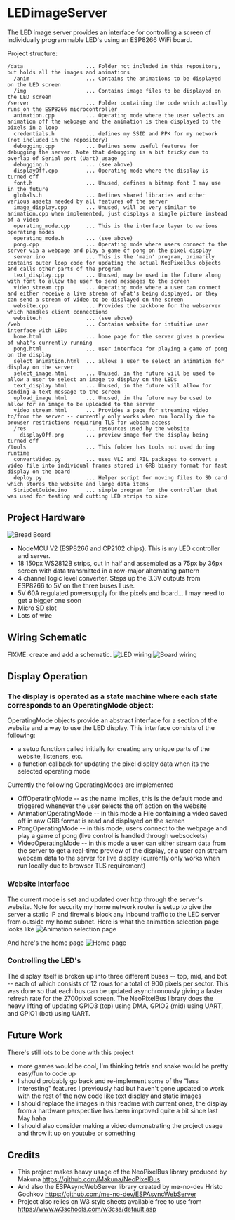 # LEDimageServer
The LED image server provides an interface for controlling a screen of individually programmable LED's using an ESP8266 WiFi board.

Project structure:
```
/data                    ... Folder not included in this repository, but holds all the images and animations
  /anim                  ... Contains the animations to be displayed on the LED screen
  /img                   ... Contains image files to be displayed on the LED screen
/server                  ... Folder containing the code which actually runs on the ESP8266 microcontroller
  animation.cpp          ... Operating mode where the user selects an animation off the webpage and the animation is then displayed to the pixels in a loop
  credentials.h          ... defines my SSID and PPK for my network (not included in the repository)
  debugging.cpp          ... Defines some useful features for debugging the server. Note that debugging is a bit tricky due to overlap of Serial port (Uart) usage
  debugging.h            ... (see above)
  displayOff.cpp         ... Operating mode where the display is turned off
  font.h                 ... Unused, defines a bitmap font I may use in the future
  globals.h              ... Defines shared libraries and other various assets needed by all features of the server
  image_display.cpp      ... Unused, will be very similar to animation.cpp when implemented, just displays a single picture instead of a video
  operating_mode.cpp     ... This is the interface layer to various operating modes
  operating_mode.h       ... (see above)
  pong.cpp               ... Operating mode where users connect to the server via a webpage and play a game of pong on the pixel display
  server.ino             ... This is the 'main' program, primarily contains outer loop code for updating the actual NeoPixelBus objects and calls other parts of the program
  text_display.cpp       ... Unused, may be used in the future along with font to allow the user to send messages to the screen
  video_stream.cpp       ... Operating mode where a user can connect and either receive a live stream of what's being displayed, or they can send a stream of video to be displayed on the screen
  website.cpp            ... Provides the backbone for the webserver which handles client connections
  website.h              ... (see above)
/web                     ... Contains website for intuitive user interface with LEDs
  home.html              ... home page for the server gives a preview of what's currently running
  pong.html              ... user interface for playing a game of pong on the display
  select_animation.html  ... allows a user to select an animation for display on the server
  select_image.html      ... Unused, in the future will be used to allow a user to select an image to display on the LEDs
  text_display.html      ... Unused, in the future will allow for sending a text message to the screen
  upload_image.html      ... Unused, in the future may be used to allow for an image to be uploaded to the server
  video_stream.html      ... Provides a page for streaming video to/from the server -- currently only works when run locally due to browser restrictions requiring TLS for webcam access
  /res                   ... resources used by the website
    displayOff.png       ... preview image for the display being turned off
/tools                   ... This folder has tools not used during runtime
  convertVideo.py        ... uses VLC and PIL packages to convert a video file into individual frames stored in GRB binary format for fast display on the board
  deploy.py              ... Helper script for moving files to SD card which stores the website and large data items
  StripCutGuide.ino      ... simple program for the controller that was used for testing and cutting LED strips to size
```

## Project Hardware
![Bread Board](https://i.imgur.com/fI3c1ja.png)
 - NodeMCU V2 (ESP8266 and CP2102 chips). This is my LED controller and server.
 - 18 150px WS2812B strips, cut in half and assembled as a 75px by 36px screen with data transmitted in a row-major alternating pattern
 - 4 channel logic level converter. Steps up the 3.3V outputs from ESP8266 to 5V on the three buses I use.
 - 5V 60A regulated powersupply for the pixels and board... I may need to get a bigger one soon
 - Micro SD slot
 - Lots of wire

## Wiring Schematic
 FIXME: create and add a schematic.
![LED wiring](https://i.imgur.com/WgRxYZS.png)
![Board wiring](https://i.imgur.com/xizbI3t.png)

## Display Operation
### The display is operated as a state machine where each state corresponds to an OperatingMode object:
OperatingMode objects provide an abstract interface for a section of the website and a way to use the LED display. This interface consists of the following:
 - a setup function called initially for creating any unique parts of the website, listeners, etc.
 - a function callback for updating the pixel display data when its the selected operating mode

Currently the following OperatingModes are implemented
 - OffOperatingMode -- as the name implies, this is the default mode and triggered whenever the user selects the off action on the website
 - AnimationOperatingMode -- in this mode a File containing a video saved off in raw GRB format is read and displayed on the screen
 - PongOperatingMode -- in this mode, users connect to the webpage and play a game of pong (live control is handled through websockets)
 - VideoOperatingMode -- in this mode a user can either stream data from the server to get a real-time preview of the display, or a user can stream webcam data to the server for live display (currently only works when run locally due to browser TLS requirement)

### Website Interface
The current mode is set and updated over http through the server's website. Note for security my home network router is setup to give the server a static IP and firewalls block any inbound traffic to the LED server from outside my home subnet. Here is what the animation selection page looks like
![Animation selection page](https://i.imgur.com/VtC7KcV.png)

And here's the home page
![Home page](https://i.imgur.com/yvMcvck.png)

### Controlling the LED's
The display itself is broken up into three different buses -- top, mid, and bot -- each of which consists of 12 rows for a total of 900 pixels per sector. This was done so that each bus can be updated asynchronously giving a faster refresh rate for the 2700pixel screen. The NeoPixelBus library does the heavy lifting of updating GPIO3 (top) using DMA, GPIO2 (mid) using UART, and GPIO1 (bot) using UART.

## Future Work
There's still lots to be done with this project
- more games would be cool, I'm thinking tetris and snake would be pretty easy/fun to code up
- I should probably go back and re-implement some of the "less interesting" features I previously had but haven't gone updated to work with the rest of the new code like text display and static images
- I should replace the images in this readme with current ones, the display from a hardware perspective has been improved quite a bit since last May haha
- I should also consider making a video demonstrating the project usage and throw it up on youtube or something

## Credits
- This project makes heavy usage of the NeoPixelBus library produced by Makuna https://github.com/Makuna/NeoPixelBus
- And also the ESPAsyncWebServer library created by me-no-dev Hristo Gochkov https://github.com/me-no-dev/ESPAsyncWebServer
- Project also relies on W3 style sheets available free to use from https://www.w3schools.com/w3css/default.asp
